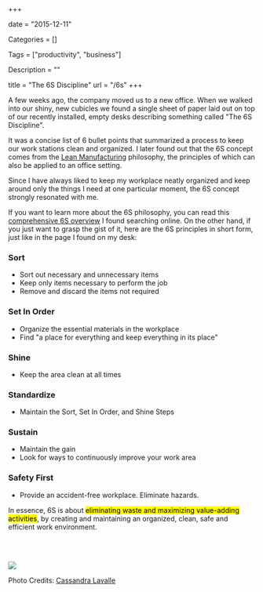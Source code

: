 +++

date = "2015-12-11"

Categories = []

Tags = ["productivity", "business"]

Description = ""

title = "The 6S Discipline"
url = "/6s"
+++



A few weeks ago, the company moved us to a new office. When we walked into our shiny, new cubicles we found a single sheet of paper laid out on top of our recently installed, empty desks describing something called "The 6S Discipline". 

It was a concise list of 6 bullet points that summarized a process to keep our work stations clean and organized. I later found out that the 6S concept comes from the [Lean Manufacturing](https://en.wikipedia.org/wiki/Lean_manufacturing) philosophy, the principles of which can also be applied to an office setting.

Since I have always liked to keep my workplace neatly organized and keep around only the things I need at one particular moment, the 6S concept strongly resonated with me. 

If you want to learn more about the 6S philosophy, you can read this [comprehensive 6S overview](https://www.vitalentusa.com/learn/An_Introduction_to_6S.pdf) I found searching online. On the other hand, if you just want to grasp the gist of it, here are the 6S principles in short form, just like in the page I found on my desk:

### Sort ###
* Sort out necessary and unnecessary items
* Keep only items necessary to perform the job
* Remove and discard the items not required

### Set In Order ###
* Organize the essential materials in the workplace
* Find "a place for everything and keep everything in its place"

### Shine ###
* Keep the area clean at all times

### Standardize ###
* Maintain the Sort, Set In Order, and Shine Steps

### Sustain ###
* Maintain the gain
* Look for ways to continuously improve your work area

### Safety First ###
* Provide an accident-free workplace. Eliminate hazards.

In essence, 6S is about <mark>eliminating waste and maximizing value-adding activities</mark>, by creating and maintaining an organized, clean, safe and efficient work environment.

<br /><br />

<img src="https://c2.staticflickr.com/4/3548/3389551970_a24a14b9ba_z.jpg">

Photo Credits: [Cassandra Lavalle](https://www.flickr.com/photos/cocokelley/3389551970)


